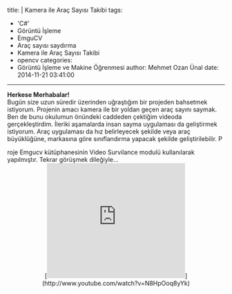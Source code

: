 title: |
  Kamera ile Araç Sayısı Takibi
tags:
  - 'C#'
  - Görüntü İşleme
  - EmguCV
  - Araç sayısı saydırma
  - Kamera ile Araç Sayısı Takibi
  - opencv
categories:
  - Görüntü İşleme ve Makine Öğrenmesi
author: Mehmet Ozan Ünal
date: 2014-11-21 03:41:00
---

**Herkese Merhabalar!**  
Bugün size uzun süredir üzerinden uğraştığım bir projeden bahsetmek istiyorum. Projenin amacı kamera ile bir yoldan geçen araç sayını saymak. Ben de bunu okulumun önündeki caddeden çektiğim videoda gerçekleştirdim. İleriki aşamalarda insan sayma uygulaması da geliştirmek istiyorum. Araç uygulaması da hız belirleyecek şekilde veya araç büyüklüğüne, markasına göre sınıflandırma yapacak şekilde geliştirilebilir. P  
<!-- more -->roje Emgucv kütüphanesinin Video Survilance modulü kullanılarak yapılmıştır. Tekrar görüşmek dileğiyle...  

<div class="separator" style="clear: both; text-align: center;">[<iframe allowfullscreen="true" webkitallowfullscreen="true" mozallowfullscreen="true" width="320" height="266" src="https://www.youtube.com/embed/N8HpOoq8yYk?feature=player_embedded" frameborder="0"></a></div><br /></iframe>](http://www.youtube.com/watch?v=N8HpOoq8yYk)</div>